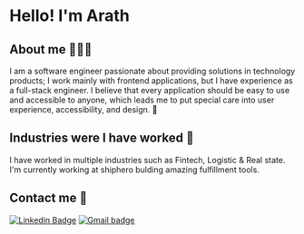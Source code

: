 # Hello! I'm Arath

## About me 👨🏽‍💻
I am a software engineer passionate about providing solutions in technology products; I work mainly with frontend applications, but I have experience as a full-stack engineer. I believe that every application should be easy to use and accessible to anyone, which leads me to put special care into user experience, accessibility, and design. 🚀

## Industries were I have worked 🏢
I have worked in multiple industries such as Fintech, Logistic & Real state. I'm currently working at shiphero bulding amazing fulfillment tools.

## Contact me 📱
[![Linkedin Badge](https://img.shields.io/badge/LinkedIn-0077B5?style=for-the-badge&logo=linkedin&logoColor=white)](https://www.linkedin.com/in/arathjz/) [![Gmail badge](https://img.shields.io/badge/Gmail-D14836?style=for-the-badge&logo=gmail&logoColor=white)](mailto:me@arathjz.com)

